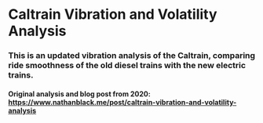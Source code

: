 # Caltrain Vibration and Volatility Analysis

### This is an updated vibration analysis of the Caltrain, comparing ride smoothness of the old diesel trains with the new electric trains.

#### Original analysis and blog post from 2020: https://www.nathanblack.me/post/caltrain-vibration-and-volatility-analysis
